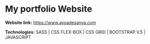 <h1>My portfolio Website</h1>

<strong>Website link:</strong> https://www.ayoadesanya.com

<strong>Technologies:</strong> SASS | CSS FLEX-BOX | CSS GRID | BOOTSTRAP V.5 | JAVASCRIPT
